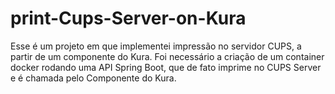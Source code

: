 # print-Cups-Server-on-Kura
Esse é um projeto em que implementei impressão no servidor CUPS, a partir de um componente do Kura. Foi necessário a criação de um container docker rodando uma API Spring Boot, que de fato imprime no CUPS Server e é chamada pelo Componente do Kura.

